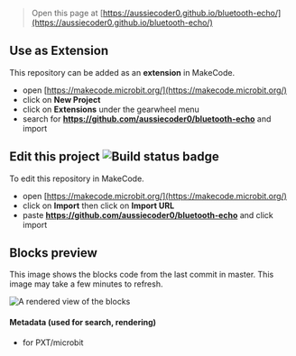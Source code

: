 
> Open this page at [https://aussiecoder0.github.io/bluetooth-echo/](https://aussiecoder0.github.io/bluetooth-echo/)

## Use as Extension

This repository can be added as an **extension** in MakeCode.

* open [https://makecode.microbit.org/](https://makecode.microbit.org/)
* click on **New Project**
* click on **Extensions** under the gearwheel menu
* search for **https://github.com/aussiecoder0/bluetooth-echo** and import

## Edit this project ![Build status badge](https://github.com/aussiecoder0/bluetooth-echo/workflows/MakeCode/badge.svg)

To edit this repository in MakeCode.

* open [https://makecode.microbit.org/](https://makecode.microbit.org/)
* click on **Import** then click on **Import URL**
* paste **https://github.com/aussiecoder0/bluetooth-echo** and click import

## Blocks preview

This image shows the blocks code from the last commit in master.
This image may take a few minutes to refresh.

![A rendered view of the blocks](https://github.com/aussiecoder0/bluetooth-echo/raw/master/.github/makecode/blocks.png)

#### Metadata (used for search, rendering)

* for PXT/microbit
<script src="https://makecode.com/gh-pages-embed.js"></script><script>makeCodeRender("{{ site.makecode.home_url }}", "{{ site.github.owner_name }}/{{ site.github.repository_name }}");</script>

